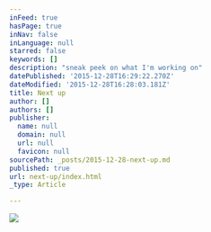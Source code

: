 ```yaml
---
inFeed: true
hasPage: true
inNav: false
inLanguage: null
starred: false
keywords: []
description: "sneak peek on what I'm working on"
datePublished: '2015-12-28T16:29:22.270Z'
dateModified: '2015-12-28T16:28:03.181Z'
title: Next up
author: []
authors: []
publisher:
  name: null
  domain: null
  url: null
  favicon: null
sourcePath: _posts/2015-12-28-next-up.md
published: true
url: next-up/index.html
_type: Article

---
```

![](https://the-grid-user-content.s3-us-west-2.amazonaws.com/28e71f6b-21f7-49de-bcb1-d1b058c7889d.png)